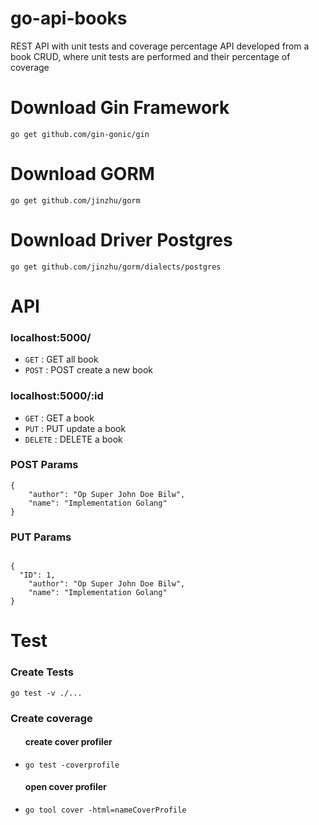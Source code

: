 # go-api-books
REST API with unit tests and coverage percentage
API developed from a book CRUD, where unit tests are performed and their percentage of coverage

# Download Gin Framework
<pre><code>go get github.com/gin-gonic/gin</code></pre>

# Download GORM
<pre><code>go get github.com/jinzhu/gorm</code></pre>

# Download Driver Postgres
<pre><code>go get github.com/jinzhu/gorm/dialects/postgres</code></pre>

# API
<h3>localhost:5000/</h3>
<ul>
<li><code>GET</code> : GET all book</li>
<li><code>POST</code> : POST create a new book</li>
</ul>

<h3>localhost:5000/:id</h3>
<ul>
<li><code>GET</code> : GET a book</li>
<li><code>PUT</code> : PUT update a book</li>
<li><code>DELETE</code> : DELETE a book</li>
</ul>

<h3>POST Params</h3>
<pre><code>{
	"author": "Op Super John Doe Bilw",
	"name": "Implementation Golang"
}
</code></pre>

<h3>PUT Params</h3>
<pre><code>
{
  "ID": 1,
	"author": "Op Super John Doe Bilw",
	"name": "Implementation Golang"
}
</code></pre>

# Test
<h3>Create Tests</h3>
<pre><code>go test -v ./...</code></pre>

<h3>Create coverage</h3>
<ul>
  <h4>create cover profiler</h4>
  <li>
    <pre><code>go test -coverprofile<nameController></code></pre>
  </li>
  <h4>open cover profiler</h4>
  <li>
    <pre><code>go tool cover -html=nameCoverProfile</code></pre>
  </li>
</ul>
